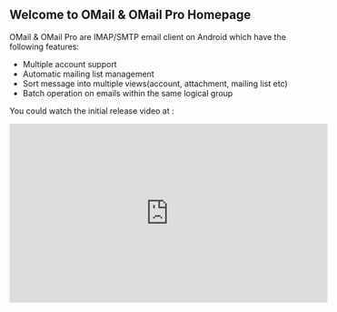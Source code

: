 ## Welcome to OMail & OMail Pro Homepage

OMail & OMail Pro are IMAP/SMTP email client on Android which have the following features:

- Multiple account support
- Automatic mailing list management
- Sort message into multiple views(account, attachment, mailing list etc)
- Batch operation on emails within the same logical group


You could watch the initial release video at :


<iframe width="560" height="315" src="https://www.youtube.com/embed/zWoh1Dqq6-Y" frameborder="0" allowfullscreen></iframe>

